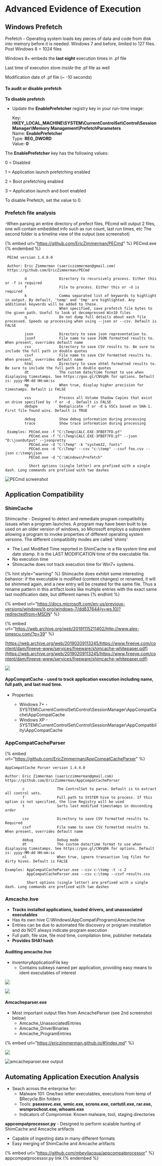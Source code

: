# Advanced Evidence of Execution

## Windows Prefetch

Prefetch - Operating system loads key pieces of data and code from disk into memory before it is needed. Windows 7 and before, limited to 127 files. Post Windows 8 = 1024 files

Windows 8+ embeds the **last eight** execution times in .pf file

Last time of execution store _inside_ the .pf file as well

Modification date of .pf file (\~ -10 seconds)

#### To audit or disable prefetch

**To disable prefetch**

*   Update the **EnablePrefetcher** registry key in your run-time image:

    Key: **HKEY\_LOCAL\_MACHINE\SYSTEM\CurrentControlSet\Control\Session Manager\Memory Management\PrefetchParameters**\
    Name: **EnablePrefetcher**\
    Type: **REG\_DWORD**\
    Value: **0**

The **EnablePrefetcher** key has the following values:

0 = Disabled

1 = Application launch prefetching enabled

2 = Boot prefetching enabled

3 = Application launch and boot enabled

To disable Prefetch, set the value to 0.

### Prefetch file analysis

\-When parsing an entire directory of prefect files, PEcmd will output 2 files, one will contain embedded info such as run count, last run times, etc The second folder is a timeline view of the output (see screenshot)

{% embed url="https://github.com/EricZimmerman/PECmd" %}
PECmd.exe
{% endembed %}

```
 PECmd version 1.4.0.0

 Author: Eric Zimmerman (saericzimmerman@gmail.com)
 https://github.com/EricZimmerman/PECmd
 
         d               Directory to recursively process. Either this or -f is required
         f               File to process. Either this or -d is required
         k               Comma separated list of keywords to highlight in output. By default, 'temp' and 'tmp' are highlighted. Any additional keywords will be added to these.
         o               When specified, save prefetch file bytes to the given path. Useful to look at decompressed Win10 files
         q               Do not dump full details about each file processed. Speeds up processing when using --json or --csv. Default is FALSE
 
         json            Directory to save json representation to.
         jsonf           File name to save JSON formatted results to. When present, overrides default name
         csv             Directory to save CSV results to. Be sure to include the full path in double quotes
         csvf            File name to save CSV formatted results to. When present, overrides default name
         html            Directory to save xhtml formatted results to. Be sure to include the full path in double quotes
         dt              The custom date/time format to use when displaying timestamps. See https://goo.gl/CNVq0k for options. Default is: yyyy-MM-dd HH:mm:ss
         mp              When true, display higher precision for timestamps. Default is FALSE
 
         vss             Process all Volume Shadow Copies that exist on drive specified by -f or -d . Default is FALSE
         dedupe          Deduplicate -f or -d & VSCs based on SHA-1. First file found wins. Default is TRUE

         debug           Show debug information during processing
         trace           Show trace information during processing
 
 Examples: PECmd.exe -f "C:\Temp\CALC.EXE-3FBEF7FD.pf"
           PECmd.exe -f "C:\Temp\CALC.EXE-3FBEF7FD.pf" --json "D:\jsonOutput" --jsonpretty
           PECmd.exe -d "C:\Temp" -k "system32, fonts"
           PECmd.exe -d "C:\Temp" --csv "c:\temp" --csvf foo.csv --json c:\temp\json
           PECmd.exe -d "C:\Windows\Prefetch"

           Short options (single letter) are prefixed with a single dash. Long commands are prefixed with two dashes
```

![PECmd screenshot](<../../../.gitbook/assets/image (65).png>)

## Application Compatibility&#x20;

### ShimCache

Shimcache - Designed to detect and remediate program compatibility issues when a program launches. A program may have been built to be used on an older version of windows, so Microsoft employs a subsystem allowing a program to invoke properties of different operating system versions. The different compatibility modes are called 'shims'

* The Last Modified Time reported in ShimCache is a file system time and date stamp. It is the LAST MODIFICATION time of the executable file.
* No execution time
* Shimcache does not track execution time for Win7+ systems.

{% hint style="warning" %}
Shimcache does exhibit some interesting behavior: if the executable is modified (content changes) or renamed, it will be shimmed again, and a new entry will be created for the same file. Thus a rename pattern in this artifact looks like multiple entries with the exact same last modification date, but different names
{% endhint %}

{% embed url="https://docs.microsoft.com/en-us/previous-versions/windows/it-pro/windows-7/dd837644(v=ws.10)?redirectedfrom=MSDN" %}

{% embed url="https://web.archive.org/web/20191115211402/http://www.alex-ionescu.com/?p=39" %}

[https://web.archive.org/web/20190209113245/https://www.fireeye.com/content/dam/fireeye-www/services/freeware/shimcache-whitepaper.pdf](https://web.archive.org/web/20190209113245/https://www.fireeye.com/content/dam/fireeye-www/services/freeware/shimcache-whitepaper.pdf)

![](<../../../.gitbook/assets/image (44).png>)

#### **AppCompatCache** - used to track application execution including name, full path, and last mod time.&#x20;

*   Properties:

    * Windows 7+ -SYSTEM\CurrentControlSet\Control\SessionManager\AppCompatCache\AppCompatCache
    * Windows XP - SYSTEM\CurrentControlSet\Control\SessionManager\AppCompatibility\AppCompatCache



### **AppCompatCacheParser**

{% embed url="https://github.com/EricZimmerman/AppCompatCacheParser" %}

```
AppCompatCache Parser version 1.4.4.0

Author: Eric Zimmerman (saericzimmerman@gmail.com)
https://github.com/EricZimmerman/AppCompatCacheParser

        c               The ControlSet to parse. Default is to extract all control sets.
        f               Full path to SYSTEM hive to process. If this option is not specified, the live Registry will be used
        t               Sorts last modified timestamps in descending order

        csv             Directory to save CSV formatted results to. Required
        csvf            File name to save CSV formatted results to. When present, overrides default name

        debug           Debug mode
        dt              The custom date/time format to use when displaying timestamps. See https://goo.gl/CNVq0k for options. Default is: yyyy-MM-dd HH:mm:ss
        nl              When true, ignore transaction log files for dirty hives. Default is FALSE

Examples: AppCompatCacheParser.exe --csv c:\temp -t -c 2
          AppCompatCacheParser.exe --csv c:\temp --csvf results.csv

          Short options (single letter) are prefixed with a single dash. Long commands are prefixed with two dashes
```

### Amcache.hve

* **Tracks installed applications, loaded drivers, and unassociated executables**
* Has its own hive C:\Windows\AppCompat\Programs\Amcache.hve
* Entries can be due to automated file discovery or program installation and do NOT always indicate program execution
* Full path, file size, file mod time, compilation time, publisher metadata
* **Provides SHA1 hash**

#### Auditing amcache.hve

* InventoryApplicationFile key
  * Contains subkeys named per application, providing easy means to ident executables of interest

![](<../../../.gitbook/assets/image (45).png>)

![](<../../../.gitbook/assets/image (26).png>)

#### Amcacheparser.exe

* Most important output files from AmcacheParser (see 2nd screenshot below)
  * Amcache\_UnassociatedEntries
  * Amcache\_DriverBinaries
  * Amcache\_ProgramEntries

{% embed url="https://ericzimmerman.github.io/#!index.md" %}

![](<../../../.gitbook/assets/image (58).png>)

![amcacheparser.exe output](<../../../.gitbook/assets/image (43).png>)

## Automating Application Execution Analysis

* Seach across the enterprise for:
  * Malware 101: One/two letter executables, executions from temp of $Recycle.Bin folders
  * Tools: **psexesvc.exe, wmic.exe, scrons.exe, certutil.exe, rar.exe, wsmprochost.exe, whoami.exe**
  * Indicators of Compromise: Known malware, tool, staging directories

**appcompatprocessor.py** - Designed to perform scalable hunting of ShimCache and Amcache artifacts

* Capable of ingesting data in many different formats
* Easy merging of ShimCache and Amcache artifacts

{% embed url="https://github.com/mbevilacqua/appcompatprocessor" %}
appcompatprocessor.py link
{% endembed %}

